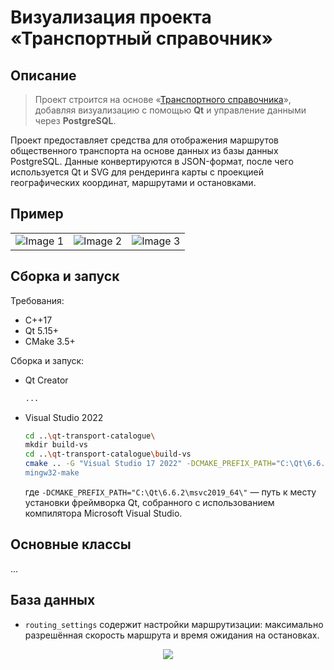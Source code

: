 # Визуализация проекта «Транспортный справочник»  
## Описание

> Проект строится на основе «[Транспортного справочника](https://github.com/burakshaevn/cpp-transport-catalogue "Основной проект транспортного справочника")», добавляя визуализацию с помощью **Qt** и управление данными через **PostgreSQL**.

Проект  предоставляет средства для отображения маршрутов общественного транспорта на основе данных из базы данных PostgreSQL. Данные конвертируются в JSON-формат, после чего используется Qt и SVG для рендеринга карты с проекцией географических координат, маршрутами и остановками.

## Пример
<table>
  <tr>
    <td><img src="https://github.com/user-attachments/assets/2cce4cc0-4378-4ed5-9aa0-788565130f63" alt="Image 1"></td>
    <td><img src="https://github.com/user-attachments/assets/b6df9822-4f91-4f41-a8a9-526bc4ce2d28" alt="Image 2"></td>
    <td><img src="https://github.com/user-attachments/assets/82ac9366-a54e-4cf3-ac61-d241a67d0d5d" alt="Image 3"></td>
  </tr>
</table> 
 
## Сборка и запуск
Требования:
- C++17
- Qt 5.15+
- CMake 3.5+

Сборка и запуск:

* Qt Creator
  ```sh
  ...
  ```

* Visual Studio 2022
  ```sh
  cd ..\qt-transport-catalogue\
  mkdir build-vs
  cd ..\qt-transport-catalogue\build-vs
  cmake .. -G "Visual Studio 17 2022" -DCMAKE_PREFIX_PATH="C:\Qt\6.6.2\msvc2019_64\"
  mingw32-make
  ```
  где `-DCMAKE_PREFIX_PATH="C:\Qt\6.6.2\msvc2019_64\"` — путь к месту установки фреймворка Qt, собранного с использованием компилятора Microsoft Visual Studio.

## Основные классы
...

## База данных
* `routing_settings` содержит настройки маршрутизации: максимально разрешённая скорость маршрута и время ожидания на остановках.
  
<center>
    <img src="https://github.com/user-attachments/assets/ab7bf03a-d735-459d-b5a1-687a030b3099">
</center>
  

